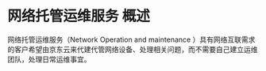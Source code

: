 # 网络托管运维服务 概述
网络托管运维服务（Network Operation and maintenance ）具有网络互联需求的客户希望由京东云来代建代管网络设备、处理相关问题，而不需要自己建立运维团队，处理日常运维事宜。
